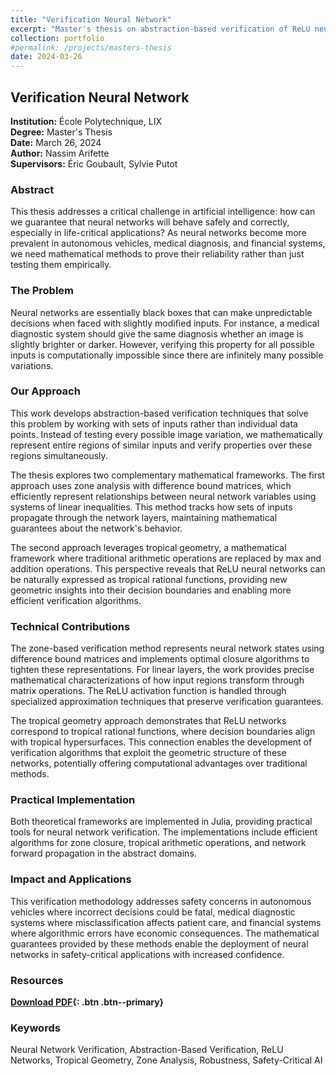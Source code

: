 ```yaml
---
title: "Verification Neural Network"
excerpt: "Master's thesis on abstraction-based verification of ReLU neural networks using zones and tropical geometry"
collection: portfolio
#permalink: /projects/masters-thesis
date: 2024-03-26
---
```


## Verification Neural Network

**Institution:** École Polytechnique, LIX  
**Degree:** Master's Thesis  
**Date:** March 26, 2024  
**Author:** Nassim Arifette  
**Supervisors:** Éric Goubault, Sylvie Putot

### Abstract

This thesis addresses a critical challenge in artificial intelligence: how can we guarantee that neural networks will behave safely and correctly, especially in life-critical applications? As neural networks become more prevalent in autonomous vehicles, medical diagnosis, and financial systems, we need mathematical methods to prove their reliability rather than just testing them empirically.

### The Problem

Neural networks are essentially black boxes that can make unpredictable decisions when faced with slightly modified inputs. For instance, a medical diagnostic system should give the same diagnosis whether an image is slightly brighter or darker. However, verifying this property for all possible inputs is computationally impossible since there are infinitely many possible variations.

### Our Approach

This work develops abstraction-based verification techniques that solve this problem by working with sets of inputs rather than individual data points. Instead of testing every possible image variation, we mathematically represent entire regions of similar inputs and verify properties over these regions simultaneously.

The thesis explores two complementary mathematical frameworks. The first approach uses zone analysis with difference bound matrices, which efficiently represent relationships between neural network variables using systems of linear inequalities. This method tracks how sets of inputs propagate through the network layers, maintaining mathematical guarantees about the network's behavior.

The second approach leverages tropical geometry, a mathematical framework where traditional arithmetic operations are replaced by max and addition operations. This perspective reveals that ReLU neural networks can be naturally expressed as tropical rational functions, providing new geometric insights into their decision boundaries and enabling more efficient verification algorithms.

### Technical Contributions

The zone-based verification method represents neural network states using difference bound matrices and implements optimal closure algorithms to tighten these representations. For linear layers, the work provides precise mathematical characterizations of how input regions transform through matrix operations. The ReLU activation function is handled through specialized approximation techniques that preserve verification guarantees.

The tropical geometry approach demonstrates that ReLU networks correspond to tropical rational functions, where decision boundaries align with tropical hypersurfaces. This connection enables the development of verification algorithms that exploit the geometric structure of these networks, potentially offering computational advantages over traditional methods.

### Practical Implementation

Both theoretical frameworks are implemented in Julia, providing practical tools for neural network verification. The implementations include efficient algorithms for zone closure, tropical arithmetic operations, and network forward propagation in the abstract domains.

### Impact and Applications

This verification methodology addresses safety concerns in autonomous vehicles where incorrect decisions could be fatal, medical diagnostic systems where misclassification affects patient care, and financial systems where algorithmic errors have economic consequences. The mathematical guarantees provided by these methods enable the deployment of neural networks in safety-critical applications with increased confidence.

### Resources

**[Download PDF](/files/verification-neural-network-thesis.pdf){: .btn .btn--primary}**

### Keywords
Neural Network Verification, Abstraction-Based Verification, ReLU Networks, Tropical Geometry, Zone Analysis, Robustness, Safety-Critical AI